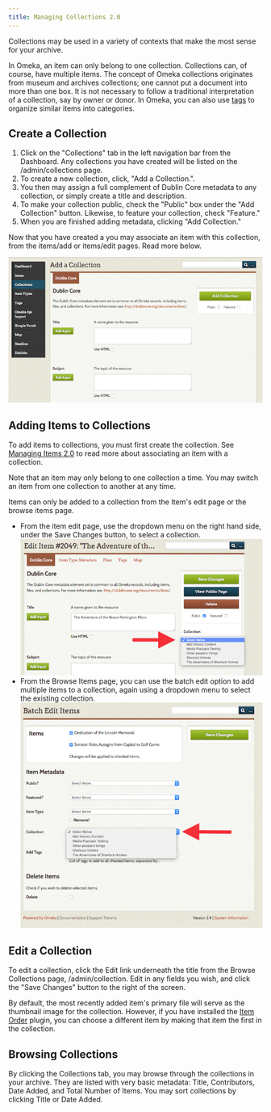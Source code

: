 ```yaml
---
title: Managing Collections 2.0
---
```


Collections may be used in a variety of contexts that make the most sense for your archive.

In Omeka, an item can only belong to one collection. Collections can, of course, have multiple items. The concept of Omeka collections originates from museum and archives collections; one cannot put a document into more than one box. It is not necessary to follow a traditional interpretation of a collection, say by owner or donor. In Omeka, you can also use [tags](/Managing_Tags_2md0) to organize similar items into categories.

Create a Collection
-----------------------------------------------------------
1.  Click on the "Collections" tab in the left navigation bar from the Dashboard. Any collections you have created will be listed on the /admin/collections page.
2.  To create a new collection, click, "Add a Collection.".
3.  You then may assign a full complement of Dublin Core metadata to any collection, or simply create a title and description.
4.  To make your collection public, check the "Public" box under the "Add Collection" button. Likewise, to feature your collection, check "Feature."
5.  When you are finished adding metadata, clicking "Add Collection."

Now that you have created a  you may associate an item with this collection, from the items/add or items/edit pages. Read more below.

![New collection page, no metadata entered.png](/doc_files/collectionAdd.png)

Adding Items to Collections
-------------------------------------------------------------

To add items to collections, you must first create the collection. See [Managing Items 2.0](/Managing_Items_2.md) to
read more about associating an item with a collection.

Note that an item may only belong to one collection a time. You may switch an item from one collection to another at any time.

Items can only be added to a collection from the Item's edit page or the browse items page.
- From the item edit page, use the dropdown menu on the right hand side, under the Save Changes button, to select a collection.
![Dropdown menu in the item edit page is emphasized with a red arrow](/doc_files/collectionAddItem.png)
- From the Browse Items page, you can use the batch edit option to add multiple items to a collection, again using a dropdown menu to select the existing collection.
![Dropdown menu in the batch item edit page is emphasized with a red arrow](/doc_files/collectionAddBatch.png)


Edit a Collection
---------------------------------------------------------------

To edit a collection, click the Edit link underneath the title from the Browse Collections page, /admin/collection. Edit in any fields you wish, and click the "Save Changes" button to the right of the screen.

By default, the most recently added item's primary file will serve as the thumbnail image for the collection. However, if you have installed the [Item Order](Plugins/ItemOrder_2.0.md)
plugin, you can choose a different item by making that item the first in the collection.

Browsing Collections
---------------------------------------------------------------

By clicking the Collections tab, you may browse through the collections in your archive. They are listed with very basic metadata: Title, Contributors, Date Added, and Total Number of Items. You may sort collections by clicking Title or Date Added.

